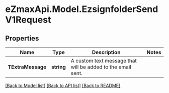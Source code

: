
# eZmaxApi.Model.EzsignfolderSendV1Request

## Properties

Name | Type | Description | Notes
------------ | ------------- | ------------- | -------------
**TExtraMessage** | **string** | A custom text message that will be added to the email sent. | 

[[Back to Model list]](../README.md#documentation-for-models)
[[Back to API list]](../README.md#documentation-for-api-endpoints)
[[Back to README]](../README.md)

